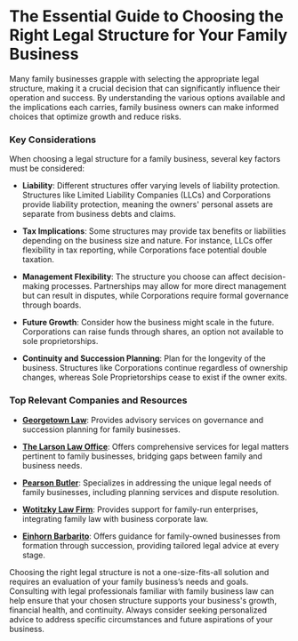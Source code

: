 # The Essential Guide to Choosing the Right Legal Structure for Your Family Business

Many family businesses grapple with selecting the appropriate legal structure, making it a crucial decision that can significantly influence their operation and success. By understanding the various options available and the implications each carries, family business owners can make informed choices that optimize growth and reduce risks.

### Key Considerations

When choosing a legal structure for a family business, several key factors must be considered:

- **Liability**: Different structures offer varying levels of liability protection. Structures like Limited Liability Companies (LLCs) and Corporations provide liability protection, meaning the owners' personal assets are separate from business debts and claims.

- **Tax Implications**: Some structures may provide tax benefits or liabilities depending on the business size and nature. For instance, LLCs offer flexibility in tax reporting, while Corporations face potential double taxation.

- **Management Flexibility**: The structure you choose can affect decision-making processes. Partnerships may allow for more direct management but can result in disputes, while Corporations require formal governance through boards.

- **Future Growth**: Consider how the business might scale in the future. Corporations can raise funds through shares, an option not available to sole proprietorships.

- **Continuity and Succession Planning**: Plan for the longevity of the business. Structures like Corporations continue regardless of ownership changes, whereas Sole Proprietorships cease to exist if the owner exits.

### Top Relevant Companies and Resources

- **[Georgetown Law](/dir/georgetown_law)**: Provides advisory services on governance and succession planning for family businesses.
  
- **[The Larson Law Office](/dir/the_larson_law_office)**: Offers comprehensive services for legal matters pertinent to family businesses, bridging gaps between family and business needs.

- **[Pearson Butler](/dir/pearson_butler)**: Specializes in addressing the unique legal needs of family businesses, including planning services and dispute resolution.

- **[Wotitzky Law Firm](/dir/wotitzky_law_firm)**: Provides support for family-run enterprises, integrating family law with business corporate law.

- **[Einhorn Barbarito](/dir/einhorn_barbarito)**: Offers guidance for family-owned businesses from formation through succession, providing tailored legal advice at every stage.

Choosing the right legal structure is not a one-size-fits-all solution and requires an evaluation of your family business’s needs and goals. Consulting with legal professionals familiar with family business law can help ensure that your chosen structure supports your business's growth, financial health, and continuity. Always consider seeking personalized advice to address specific circumstances and future aspirations of your business.